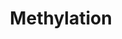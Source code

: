 ---
authors:
- MaintBot
- Eweitz
description: ''
last-edited: 2021-05-26
organisms:
- Gallus gallus
redirect_from:
- /index.php/Pathway:WP765
- /instance/WP765
schema-jsonld:
- '@context': https://schema.org/
  '@id': https://wikipathways.github.io/pathways/WP765.html
  '@type': Dataset
  creator:
    '@type': Organization
    name: WikiPathways
  description: ''
  keywords:
  - Phosphate
  - HNMT
  - S-Adenosylhomocysteine
  - Substrate
  - NNMT
  - MAT1A
  - O-methylated substrate
  - N-methylated substrate
  - MAT2A
  - TPMT
  - PNMT
  - ATP
  - MAT2B
  - S-methylated substrate
  - INMT
  - L-Methionine
  - COMT
  - S-Adenosylmethionine
  license: CC0
  name: Methylation
seo: CreativeWork
title: Methylation
wpid: WP765
---